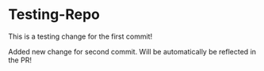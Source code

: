 # Testing-Repo

This is a testing change for the first commit!

Added new change for second commit. Will be automatically be reflected in the PR!